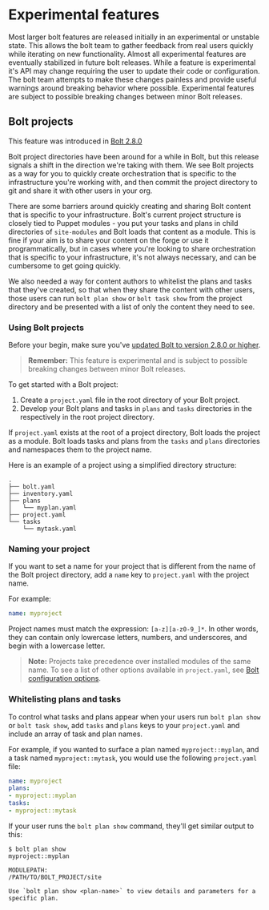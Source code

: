 # Experimental features

Most larger bolt features are released initially in an experimental or unstable state. This allows the bolt team to gather feedback from real users quickly while iterating on new functionality. Almost all experimental features are eventually stabilized in future bolt releases. While a feature is experimental it's API may change requiring the user to update their code or configuration. The bolt team attempts to make these changes painless and provide useful warnings around breaking behavior where possible. 
Experimental features are subject to possible breaking changes between minor Bolt
releases.

## Bolt projects

This feature was introduced in [Bolt 
2.8.0](https://github.com/puppetlabs/bolt/blob/master/CHANGELOG.md#bolt-280-2020-05-05)

Bolt project directories have been around for a while in Bolt, but this release
signals a shift in the direction we're taking with them. We see Bolt projects as
a way for you to quickly create orchestration that is specific to the
infrastructure you're working with, and then commit the project directory to git
and share it with other users in your org. 

There are some barriers around quickly creating and sharing Bolt content that
is specific to your infrastructure. Bolt's current project structure
is closely tied to Puppet modules - you put your tasks and plans in child
directories of `site-modules` and Bolt loads that content as a module. This is
fine if your aim is to share your content on the forge or use it
programmatically, but in cases where you're looking to share orchestration that
is specific to your infrastructure, it's not always necessary, and can be cumbersome to get going quickly. 

We also needed a way for content authors to whitelist the plans and tasks that
they've created, so that when they share the content with other users, those
users can run `bolt plan show` or `bolt task show` from the project directory
and be presented with a list of only the content they need to see. 

### Using Bolt projects

Before your begin, make sure you've [updated Bolt to version 2.8.0 or
higher](./bolt_installing.md).

> **Remember:** This feature is experimental and is subject to possible breaking
> changes between minor Bolt releases.

To get started with a Bolt project:
1. Create a `project.yaml` file in the root directory of your Bolt project. 
2. Develop your Bolt plans and tasks in `plans` and `tasks` directories in the
   respectively in the root project directory.

If `project.yaml` exists at the root of a project directory, Bolt loads the
project as a module. Bolt loads tasks and plans from the `tasks` and `plans`
directories and namespaces them to the project name.

Here is an example of a project using a simplified directory structure:
```console
.
├── bolt.yaml
├── inventory.yaml
├── plans
│   └── myplan.yaml
├── project.yaml
└── tasks
    └── mytask.yaml
```
### Naming your project

If you want to set a name for your project that is different from the name of
the Bolt project directory, add a `name` key to `project.yaml` with the project
name. 

For example:
  ```yaml
  name: myproject
  ```

Project names must match the expression: `[a-z][a-z0-9_]*`. In other words, they
can contain only lowercase letters, numbers, and underscores, and begin with a 
lowercase letter.

> **Note:** Projects take precedence over installed modules of the same name. 
To see a list of other options available in `project.yaml`, see [Bolt
configuration options](./bolt_configuration_reference.md#project-configuration-options).

### Whitelisting plans and tasks

To control what tasks and plans appear when your users run `bolt plan
show` or `bolt task show`, add `tasks` and `plans`
keys to your `project.yaml` and include an array of task and plan names. 

For example, if you wanted to surface a plan named `myproject::myplan`, and a
task named `myproject::mytask`, you would use the following `project.yaml` file:

```yaml
name: myproject
plans:
- myproject::myplan
tasks:
- myproject::mytask
```
If your user runs the `bolt plan show` command, they'll get similar output to this:

```console
$ bolt plan show
myproject::myplan

MODULEPATH:
/PATH/TO/BOLT_PROJECT/site

Use `bolt plan show <plan-name>` to view details and parameters for a specific plan.
```
